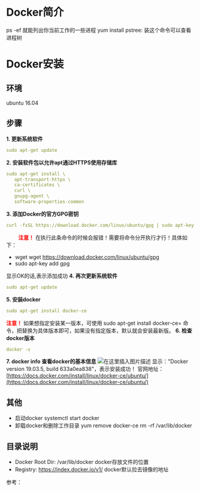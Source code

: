 # Docker简介
ps -ef 就能列出你当前工作的一些进程
yum install pstree: 装这个命令可以查看进程树

# Docker安装
## 环境
ubuntu 16.04 
## 步骤
 **1. 更新系统软件**
 ```yml
 sudo apt-get update
```
 **2. 安装软件包以允许apt通过HTTPS使用存储库**
 ```yml
 sudo apt-get install \
    apt-transport-https \
    ca-certificates \
    curl \
    gnupg-agent \
    software-properties-common
```
 **3. 添加Docker的官方GPG密钥**
 ```yml
 curl -fsSL https://download.docker.com/linux/ubuntu/gpg | sudo apt-key add -
```
　　<font color='red'> **注意！** </font>
在执行此条命令的时候会报错！需要将命令分开执行才行！具体如下：

 - wget wget https://download.docker.com/linux/ubuntu/gpg
 - sudo apt-key add gpg

显示OK的话,表示添加成功
 **4. 再次更新系统软件**
 ```yml
sudo apt-get update
```
 **5. 安装docker**
 ```yml
sudo apt-get install docker-ce
```
<font color='red'> **注意！** </font>
如果想指定安装某一版本，可使用 sudo apt-get install docker-ce=<VERSION>  命令，把<VERSION>替换为具体版本即可，如果没有指定版本，默认就会安装最新版。
 **6. 检查docker版本**
 ```yml
docker -v
```
 **7. docker info 查看docker的基本信息**
![在这里插入图片描述](https://img-blog.csdnimg.cn/20200115225917417.png?x-oss-process=image/watermark,type_ZmFuZ3poZW5naGVpdGk,shadow_10,text_aHR0cHM6Ly9ibG9nLmNzZG4ubmV0L3NpbmF0XzIyNzk3NDI5,size_16,color_FFFFFF,t_70)
显示："Docker version 19.03.5, build 633a0ea838"，表示安装成功！
官网地址：[https://docs.docker.com/install/linux/docker-ce/ubuntu/](https://docs.docker.com/install/linux/docker-ce/ubuntu/)
## 其他 
 - 启动docker
systemctl start docker
 - 卸载docker和删除工作目录
yum remove docker-ce
rm -rf /var/lib/docker 
## 目录说明
 -  Docker Root Dir: /var/lib/docker
docker存放文件的位置
 -  Registry: https://index.docker.io/v1/
docker默认拉去镜像的地址

参考：
